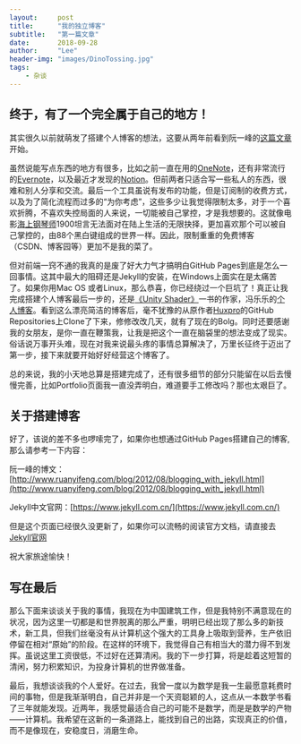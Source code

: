 ```yaml
---
layout:     post
title:      "我的独立博客"
subtitle:   "第一篇文章"
date:       2018-09-28
author:     "Lee"
header-img: "images/DinoTossing.jpg"
tags:
    - 杂谈
---
```


## 终于，有了一个完全属于自己的地方！
其实很久以前就萌发了搭建个人博客的想法，这要从两年前看到阮一峰的[这篇文章](http://www.ruanyifeng.com/blog/2012/08/blogging_with_jekyll.html)开始。

虽然说能写点东西的地方有很多，比如之前一直在用的[OneNote](https://www.onenote.com)，还有非常流行的[Evernote](https://www.evernote.com)，以及最近才发现的[Notion](https://www.notion.so/)。但前两者只适合写一些私人的东西，很难和别人分享和交流。最后一个工具虽说有发布的功能，但是订阅制的收费方式，以及为了简化流程而过多的“为你考虑”，这些多少让我觉得限制太多，对于一个喜欢折腾，不喜欢失控局面的人来说，一切能被自己掌控，才是我想要的。这就像电影[海上钢琴师][1]1900坦言无法面对在陆上生活的无限抉择，更加喜欢那个可以被自己掌控的，由88个黑白键组成的世界一样。因此，限制重重的免费博客（CSDN、博客园等）更加不是我的菜了。

但对前端一窍不通的我真的是废了好大力气才搞明白GitHub Pages到底是怎么一回事情。这其中最大的阻碍还是Jekyll的安装，在Windows上面实在是太痛苦了。如果你用Mac OS 或者Linux，那么恭喜，你已经绕过一个巨坑了！真正让我完成搭建个人博客最后一步的，还是[《Unity Shader》][2]一书的作家，冯乐乐的[个人博客](http://candycat1992.github.io)。看到这么漂亮简洁的博客后，毫不犹豫的从原作者[Huxpro][3]的GitHub Repositories上Clone了下来，修修改改几天，就有了现在的Bolg。同时还要感谢我的女朋友，是你一直在鞭策我，让我是把这个一直在脑袋里的想法变成了现实。俗话说万事开头难，现在对我来说最头疼的事情总算解决了，万里长征终于迈出了第一步，接下来就要开始好好经营这个博客了。

总的来说，我的小天地总算是搭建完成了，还有很多细节的部分只能留在以后去慢慢完善，比如Portfolio页面我一直没弄明白，难道要手工修改吗？那也太艰巨了。

## 关于搭建博客
好了，该说的差不多也啰嗦完了，如果你也想通过GitHub Pages搭建自己的博客,那么请参考一下内容：

阮一峰的博文：[http://www.ruanyifeng.com/blog/2012/08/blogging_with_jekyll.html](http://www.ruanyifeng.com/blog/2012/08/blogging_with_jekyll.html)

Jekyll中文官网：[https://www.jekyll.com.cn/](https://www.jekyll.com.cn/)

但是这个页面已经很久没更新了，如果你可以流畅的阅读官方文档，请直接去[Jekyll官网](https://jekyllrb.com/)

祝大家旅途愉快！

## 写在最后
那么下面来谈谈关于我的事情，我现在为中国建筑工作，但是我特别不满意现在的状况，因为这里一切都是和世界脱离的那么严重，明明已经出现了那么多的新技术，新工具，但我们丝毫没有从计算机这个强大的工具身上吸取到营养，生产依旧停留在相对“原始”的阶段。在这样的环境下，我觉得自己有相当大的潜力得不到发挥。虽说这里工资很低，不过好在还算清闲。我的下一步打算，将是趁着这短暂的清闲，努力积累知识，为投身计算机的世界做准备。

最后，我想谈谈我的个人爱好。在过去，我曾一度以为数学是我一生最愿意耗费时间的事物，但是我渐渐明白，自己并非是一个天资聪颖的人，这点从一本数学书看了三年就能发现。近两年，我感觉最适合自己的可能不是数学，而是是数学的产物——计算机。我希望在这新的一条道路上，能找到自己的出路，实现真正的价值，而不是像现在，安稳度日，消磨生命。

[1]: https://zh.wikipedia.org/wiki/%E6%B5%B7%E4%B8%8A%E9%8B%BC%E7%90%B4%E5%B8%AB#%E7%94%B5%E5%BD%B1%E5%8E%9F%E5%A3%B0
[2]: https://candycat1992.github.io/2017/02/22/book-second-edition/
[3]: https://github.com/Huxpro/huxpro.github.io
